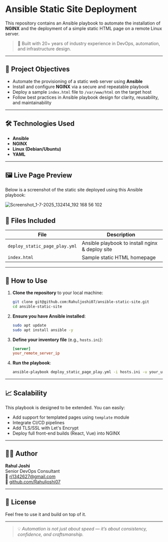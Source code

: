 # Ansible Static Site Deployment

This repository contains an Ansible playbook to automate the installation of **NGINX** and the deployment of a simple static HTML page on a remote Linux server.

> 🧠 Built with 20+ years of industry experience in DevOps, automation, and infrastructure design.

---

## 📌 Project Objectives

- Automate the provisioning of a static web server using **Ansible**
- Install and configure **NGINX** via a secure and repeatable playbook
- Deploy a sample `index.html` file to `/var/www/html` on the target host
- Follow best practices in Ansible playbook design for clarity, reusability, and maintainability

---

## 🛠️ Technologies Used

- **Ansible**
- **NGINX**
- **Linux (Debian/Ubuntu)**
- **YAML**

---

## 🖼️ Live Page Preview

Below is a screenshot of the static site deployed using this Ansible playbook:

![![Screenshot_1-7-2025_132414_192 168 56 102](https://github.com/user-attachments/assets/bb8457e3-fd70-41ea-80ab-ed81705bcb9e)
](screenshot.png)

## 📁 Files Included

| File                          | Description                                |
|------------------------------|--------------------------------------------|
| `deploy_static_page_play.yml`| Ansible playbook to install nginx & deploy site |
| `index.html`                 | Sample static HTML homepage                |

---

## 🚀 How to Use

1. **Clone the repository** to your local machine:

    ```bash
    git clone git@github.com:Rahuljoshi07/ansible-static-site.git
    cd ansible-static-site
    ```

2. **Ensure you have Ansible installed**:

    ```bash
    sudo apt update
    sudo apt install ansible -y
    ```

3. **Define your inventory file** (e.g., `hosts.ini`):

    ```ini
    [server]
    your_remote_server_ip
    ```

4. **Run the playbook**:

    ```bash
    ansible-playbook deploy_static_page_play.yml -i hosts.ini -u your_user --ask-pass --ask-become-pass
    ```

---

## 📈 Scalability

This playbook is designed to be extended. You can easily:
- Add support for templated pages using `template` module
- Integrate CI/CD pipelines
- Add TLS/SSL with Let's Encrypt
- Deploy full front-end builds (React, Vue) into NGINX

---

## 🧑‍💼 Author

**Rahul Joshi**  
Senior DevOps Consultant  
📧 rj1342627@gmail.com  
🔗 [github.com/Rahuljoshi07](https://github.com/Rahuljoshi07)

---

## 📜 License

Feel free to use it and build on top of it.

---

> 💡 _Automation is not just about speed — it’s about consistency, confidence, and craftsmanship._
